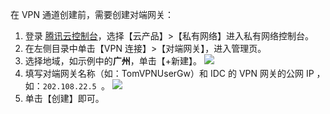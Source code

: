 在 VPN 通道创建前，需要创建对端网关：
1. 登录 [腾讯云控制台](https://console.cloud.tencent.com/)，选择【云产品】>【私有网络】进入私有网络控制台。
2. 在左侧目录中单击【VPN 连接】>【对端网关】，进入管理页。
3. 选择地域，如示例中的**广州**，单击【+新建】。
![](https://main.qcloudimg.com/raw/8c4e09393c7f8140af946ceac04b2d70.png)
4. 填写对端网关名称（如：TomVPNUserGw）和 IDC 的 VPN 网关的公网 IP ，如：`202.108.22.5 `。
 ![](https://main.qcloudimg.com/raw/bbef030ece65b1b1d6e8be76da20ce74.png)
5. 单击【创建】即可。

